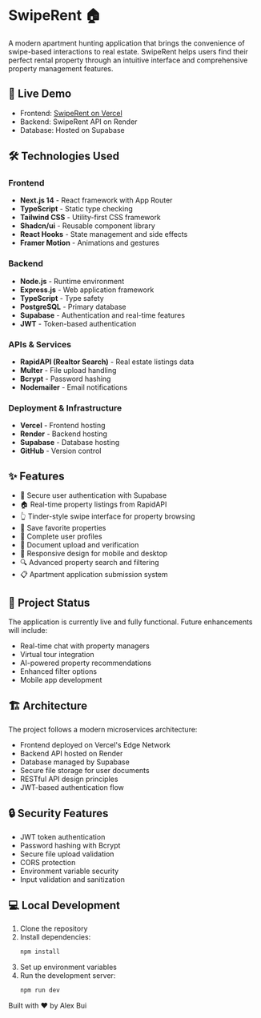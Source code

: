 # SwipeRent 🏠

A modern apartment hunting application that brings the convenience of swipe-based interactions to real estate. SwipeRent helps users find their perfect rental property through an intuitive interface and comprehensive property management features.

## 🚀 Live Demo
- Frontend: [SwipeRent on Vercel](https://swipe-rent.vercel.app)
- Backend:  SwipeRent API on Render
- Database: Hosted on Supabase

## 🛠️ Technologies Used

### Frontend
- **Next.js 14** - React framework with App Router
- **TypeScript** - Static type checking
- **Tailwind CSS** - Utility-first CSS framework
- **Shadcn/ui** - Reusable component library
- **React Hooks** - State management and side effects
- **Framer Motion** - Animations and gestures

### Backend
- **Node.js** - Runtime environment
- **Express.js** - Web application framework
- **TypeScript** - Type safety
- **PostgreSQL** - Primary database
- **Supabase** - Authentication and real-time features
- **JWT** - Token-based authentication

### APIs & Services
- **RapidAPI (Realtor Search)** - Real estate listings data
- **Multer** - File upload handling
- **Bcrypt** - Password hashing
- **Nodemailer** - Email notifications

### Deployment & Infrastructure
- **Vercel** - Frontend hosting
- **Render** - Backend hosting
- **Supabase** - Database hosting
- **GitHub** - Version control

## ✨ Features

- 🔐 Secure user authentication with Supabase
- 🏠 Real-time property listings from RapidAPI
- 👆 Tinder-style swipe interface for property browsing
- 💾 Save favorite properties
- 📝 Complete user profiles
- 📄 Document upload and verification
- 📱 Responsive design for mobile and desktop
- 🔍 Advanced property search and filtering
- 📋 Apartment application submission system

## 🔄 Project Status

The application is currently live and fully functional. Future enhancements will include:
- Real-time chat with property managers
- Virtual tour integration
- AI-powered property recommendations
- Enhanced filter options
- Mobile app development

## 🏗️ Architecture

The project follows a modern microservices architecture:
- Frontend deployed on Vercel's Edge Network
- Backend API hosted on Render
- Database managed by Supabase
- Secure file storage for user documents
- RESTful API design principles
- JWT-based authentication flow

## 🔒 Security Features

- JWT token authentication
- Password hashing with Bcrypt
- Secure file upload validation
- CORS protection
- Environment variable security
- Input validation and sanitization

## 💻 Local Development

1. Clone the repository
2. Install dependencies:
   ```bash
   npm install
   ```
3. Set up environment variables
4. Run the development server:
   ```bash
   npm run dev
   ```



Built with ❤️ by Alex Bui

